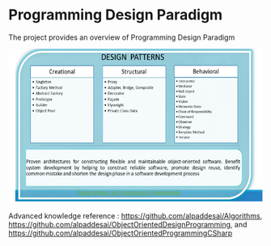 # Programming Design Paradigm

The project provides an overview of Programming Design Paradigm

![image](DesignPatterns.png) 

Advanced knowledge reference : https://github.com/alpaddesai/Algorithms,
https://github.com/alpaddesai/ObjectOrientedDesignProgramming, and https://github.com/alpaddesai/ObjectOrientedProgrammingCSharp


